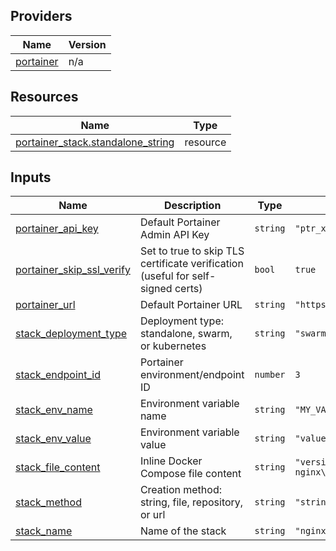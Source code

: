 <!-- BEGIN_TF_DOCS -->


## Providers

| Name | Version |
|------|---------|
| <a name="provider_portainer"></a> [portainer](#provider\_portainer) | n/a |

## Resources

| Name | Type |
|------|------|
| [portainer_stack.standalone_string](https://registry.terraform.io/providers/portainer/portainer/latest/docs/resources/stack) | resource |

## Inputs

| Name | Description | Type | Default | Required |
|------|-------------|------|---------|:--------:|
| <a name="input_portainer_api_key"></a> [portainer\_api\_key](#input\_portainer\_api\_key) | Default Portainer Admin API Key | `string` | `"ptr_xrP7XWqfZEOoaCJRu5c8qKaWuDtVc2Zb07Q5g22YpS8="` | no |
| <a name="input_portainer_skip_ssl_verify"></a> [portainer\_skip\_ssl\_verify](#input\_portainer\_skip\_ssl\_verify) | Set to true to skip TLS certificate verification (useful for self-signed certs) | `bool` | `true` | no |
| <a name="input_portainer_url"></a> [portainer\_url](#input\_portainer\_url) | Default Portainer URL | `string` | `"https://localhost:9443"` | no |
| <a name="input_stack_deployment_type"></a> [stack\_deployment\_type](#input\_stack\_deployment\_type) | Deployment type: standalone, swarm, or kubernetes | `string` | `"swarm"` | no |
| <a name="input_stack_endpoint_id"></a> [stack\_endpoint\_id](#input\_stack\_endpoint\_id) | Portainer environment/endpoint ID | `number` | `3` | no |
| <a name="input_stack_env_name"></a> [stack\_env\_name](#input\_stack\_env\_name) | Environment variable name | `string` | `"MY_VAR"` | no |
| <a name="input_stack_env_value"></a> [stack\_env\_value](#input\_stack\_env\_value) | Environment variable value | `string` | `"value"` | no |
| <a name="input_stack_file_content"></a> [stack\_file\_content](#input\_stack\_file\_content) | Inline Docker Compose file content | `string` | `"version: \"3\"\nservices:\n  web:\n    image: nginx\n"` | no |
| <a name="input_stack_method"></a> [stack\_method](#input\_stack\_method) | Creation method: string, file, repository, or url | `string` | `"string"` | no |
| <a name="input_stack_name"></a> [stack\_name](#input\_stack\_name) | Name of the stack | `string` | `"nginx-swarm-string"` | no |
<!-- END_TF_DOCS -->